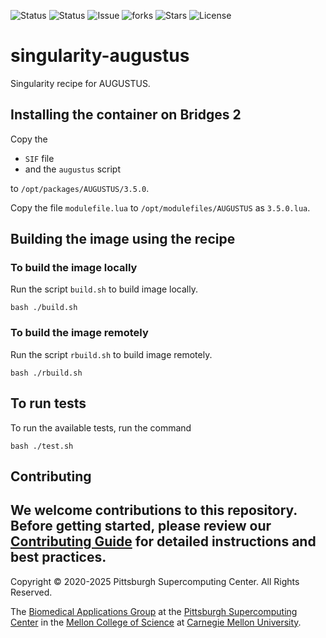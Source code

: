![Status](https://github.com/pscedu/singularity-augustus/actions/workflows/main.yml/badge.svg)
![Status](https://github.com/pscedu/singularity-augustus/actions/workflows/pretty.yml/badge.svg)
![Issue](https://img.shields.io/github/issues/pscedu/singularity-augustus)
![forks](https://img.shields.io/github/forks/pscedu/singularity-augustus)
![Stars](https://img.shields.io/github/stars/pscedu/singularity-augustus)
![License](https://img.shields.io/github/license/pscedu/singularity-augustus)

# singularity-augustus
Singularity recipe for AUGUSTUS.

## Installing the container on Bridges 2
Copy the

* `SIF` file
* and the `augustus` script

to `/opt/packages/AUGUSTUS/3.5.0`.

Copy the file `modulefile.lua` to `/opt/modulefiles/AUGUSTUS` as `3.5.0.lua`.

## Building the image using the recipe
### To build the image locally
Run the script `build.sh` to build image locally.

```
bash ./build.sh
```

### To build the image remotely
Run the script `rbuild.sh` to build image remotely.

```
bash ./rbuild.sh
```

## To run tests
To run the available tests, run the command

```
bash ./test.sh
```
## Contributing
We welcome contributions to this repository. Before getting started, please review our [Contributing Guide](https://raw.githubusercontent.com/pscedu/singularity-report/refs/heads/main/CONTRIBUTING.md) for detailed instructions and best practices.
---
Copyright © 2020-2025 Pittsburgh Supercomputing Center. All Rights Reserved.

The [Biomedical Applications Group](https://www.psc.edu/biomedical-applications/) at the [Pittsburgh Supercomputing Center](http://www.psc.edu) in the [Mellon College of Science](https://www.cmu.edu/mcs/) at [Carnegie Mellon University](http://www.cmu.edu).
